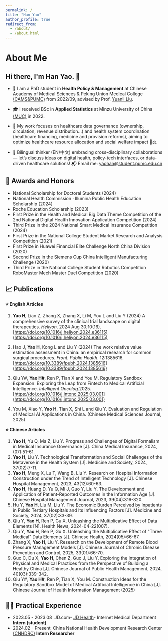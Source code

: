 ```yaml
---
permalink: /
title: "Han Yao"
author_profile: true
redirect_from: 
  - /about/
  - /about.html
---
```


About Me
======
## Hi there, I'm Han Yao. 👋
* 🔭 I am a PhD student in **Health Policy & Management** at Chinese Academy of Medical Sciences & Peking Union Medical College [(CAMS&PUMC)](https://www.pumc.edu.cn/) from 2022/09, advised by Prof. [Yuanli Liu](http://pumc.teacher.360eol.com/teacherBasic/preview?teacherId=4919&previewCode=). 

* 🎓 I received BSc in **Applied Statistics** at Minzu University of China [(MUC)](https://www.muc.edu.cn/) in 2022. 

* 🌱 My work focuses on healthcare data governance (ownership, circulation, revenue distribution…) and health system coordination (healthcare financing, medicine and provision reforms), aiming to optimize healthcare resource allocation and social welfare impact 🏥⚖️.

* 🌋 Bilingual thinker (EN/中文) embracing cross-disciplinary collaborations — let’s discuss ideas on digital health, policy-tech interfaces, or data-driven healthcare solutions! 📬 Email me: yaohan@student.pumc.edu.cn




🔖 Awards and Honors
------
-   National Scholarship for Doctoral Students (2024)
-   National Health Commission · Illumina Public Health Education Scholarship (2024)
-   Roche Education Scholarship (2023)
-   First Prize in the Health and Medical Big Data Theme Competition of the 2nd National Digital Health Innovation Application Competition (2024)
-   Third Prize in the 2024 National Smart Medical Insurance Competition (2024)
-   First Prize in the National College Student Market Research and Analysis Competition (2021)
-   First Prize in Huawei Financial Elite Challenge North China Division (2020)
-   Second Prize in the Siemens Cup China Intelligent Manufacturing Challenge (2020)
-   Third Prize in the National College Student Robotics Competition RoboMaster Mech Master Duel Competition (2020)


📈 Publications
------
**⭐ English Articles**

1.  **Yao H**, Liao Z, Zhang X, Zhang X, Li M, You L and Liu Y (2024) A comprehensive survey of the clinical trial landscape on digital therapeutics. *Heliyon*. 2024 Aug 30;10(16). [https://doi.org/10.1016/j.heliyon.2024.e36115](https://doi.org/10.1016/j.heliyon.2024.e36115)
        
1.  Hao J, **Yao H**, Kong L and Liu Y (2024) The work relative value estimation assessment in China: an empirical research for common surgical procedures. *Front. Public Health*. 12:1385616. [https://doi.org/10.3389/fpubh.2024.1385616](https://doi.org/10.3389/fpubh.2024.1385616)
        
        
1.  Qiu Y#, **Yao H#**, Ren P, Tian X and You M. Regulatory Sandbox Expansion: Exploring the Leap from Fintech to Medical Artificial Intelligence. *Intelligent Oncolog*.2025. [https://doi.org/10.1016/j.intonc.2025.03.001](https://doi.org/10.1016/j.intonc.2025.03.001)


1.  You M, Xiao Y, **Yao H**, Tian X, Shi L and Qiu Y. Evaluation and Regulation of Medical AI Applications in China. (Chinese Medical Sciences Journal, 2025)

   

**⭐ Chinese Articles**
1.  **Yao H**, Yu Q, Ma Z, Liu Y. Progress and Challenges of Digital Formalism in Medical Insurance Governance [J]. China Medical Insurance, 2024, (07):51-61.
1.  **Yao H**, Liu Y. Technological Transformation and Social Challenges of the Metaverse in the Health System [J]. Medicine and Society, 2024, 37(02):7-11.
1.  **Yao H**, Meng X, Lu T, Wang B, Liu Y. Research on Hospital Information Construction under the Trend of Intelligent Technology [J]. Chinese Hospital Management, 2023, 43(12):60-63.
1.  **Yao H**, Huang D, Yu Q, Mi J, Guo Y, Liu Y. The Development and Application of Patient-Reported Outcomes in the Information Age [J]. Chinese Hospital Management Journal, 2023, 39(04):316-320.
1.  Hu Y, **Yao H**, Liu M, Liu Y. The Economic Burden Perceived by Inpatients in Public Tertiary Hospitals and Its Influencing Factors [J]. Medicine and Society, 2024, 37(02):33-39.
1.  Qiu Y, **Yao H**, Ren P, Gu X. Unleashing the Multiplicative Effect of Data Elements [N]. Health News, 2024-04-22(007).
1.  Qiu Y, **Yao H**, Ren P, Gu X. Unleashing the Multiplicative Effect of "Three Medical" Data Elements [J]. Chinese Health, 2024(05):66-67.
1.  Zhang X, **Yao H**, Liu Y. Research on the Development of Remote Blood Pressure Management Models [J]. Chinese Journal of Chronic Disease Prevention and Control, 2025, 33(01):66-70.
1.  Guo C, Du X, **Yao H**, Chen Z, Guo J, Liu Y. Exploring the Integration of Physical and Medical Practices from the Perspective of Building a Healthy China [J]. Chinese Journal of Public Health Management, 2024, 40(03):339-342.
1.  Qiu Y#, **Yao H#**, Ren P, Tian X, You M. Construction Ideas for the Regulatory Sandbox Model of Medical Artificial Intelligence in China [J]. Chinese Journal of Health Information Management (2025)



🧑‍💻 Practical Experience
------
-   2023.05 - 2023.08      JD.com- [JD Health](https://www.jdh.com/)- Internet Medical Department     **Intern (student)**
-   2024.02 - Present      China National Health Development Research Center [(CNHDRC)](http://www.nhei.cn/)    **Intern Researcher**



